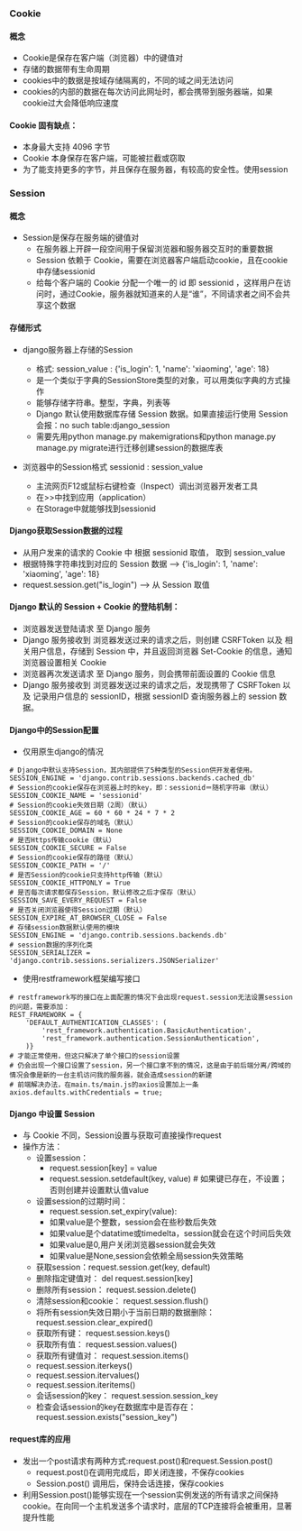 ### Cookie
#### 概念
* Cookie是保存在客户端（浏览器）中的键值对
* 存储的数据带有生命周期
* cookies中的数据是按域存储隔离的，不同的域之间无法访问
* cookies的内部的数据在每次访问此网址时，都会携带到服务器端，如果cookie过大会降低响应速度

#### Cookie 固有缺点：
* 本身最大支持 4096 字节
* Cookie 本身保存在客户端，可能被拦截或窃取
* 为了能支持更多的字节，并且保存在服务器，有较高的安全性。使用session

### Session
#### 概念
* Session是保存在服务端的键值对
  * 在服务器上开辟一段空间用于保留浏览器和服务器交互时的重要数据
  * Session 依赖于 Cookie，需要在浏览器客户端启动cookie，且在cookie中存储sessionid
  * 给每个客户端的 Cookie 分配一个唯一的 id 即 sessionid ，这样用户在访问时，通过Cookie，服务器就知道来的人是“谁”，不同请求者之间不会共享这个数据

#### 存储形式 
* django服务器上存储的Session
  *    格式: session_value :  {'is_login': 1, 'name': 'xiaoming', 'age': 18}
  * 是一个类似于字典的SessionStore类型的对象，可以用类似字典的方式操作
  * 能够存储字符串。整型，字典，列表等
  * Django 默认使用数据库存储 Session 数据。如果直接运行使用 Session 会报：no such table:django_session
  * 需要先用python manage.py makemigrations和python manage.py manage.py migrate进行迁移创建session的数据库表

* 浏览器中的Session格式  sessionid : session_value
  * 主流网页F12或鼠标右键检查（Inspect）调出浏览器开发者工具
  * 在>>中找到应用（application）
  * 在Storage中就能够找到sessionid

#### Django获取Session数据的过程
* 从用户发来的请求的 Cookie 中 根据 sessionid 取值， 取到 session_value
* 根据特殊字符串找到对应的 Session 数据 --> {'is_login': 1, 'name': 'xiaoming', 'age': 18}
* request.session.get("is_login") --> 从 Session 取值

#### Django 默认的 Session + Cookie 的登陆机制：
* 浏览器发送登陆请求 至 Django 服务
* Django 服务接收到 浏览器发送过来的请求之后，则创建 CSRFToken 以及 相关用户信息，存储到 Session 中，并且返回浏览器 Set-Cookie 的信息，通知浏览器设置相关 Cookie
* 浏览器再次发送请求 至 Django 服务，则会携带前面设置的 Cookie 信息
* Django 服务接收到 浏览器发送过来的请求之后，发现携带了 CSRFToken 以及 记录用户信息的 sessionID，根据 sessionID 查询服务器上的 session 数据。

#### Django中的Session配置
* 仅用原生django的情况
```
# Django中默认支持Session，其内部提供了5种类型的Session供开发者使用。
SESSION_ENGINE = 'django.contrib.sessions.backends.cached_db'
# Session的cookie保存在浏览器上时的key，即：sessionid＝随机字符串（默认）
SESSION_COOKIE_NAME = 'sessionid'
# Session的cookie失效日期（2周）（默认）
SESSION_COOKIE_AGE = 60 * 60 * 24 * 7 * 2
# Session的cookie保存的域名（默认）
SESSION_COOKIE_DOMAIN = None
# 是否Https传输cookie（默认）
SESSION_COOKIE_SECURE = False
# Session的cookie保存的路径（默认）
SESSION_COOKIE_PATH = '/'
# 是否Session的cookie只支持http传输（默认）
SESSION_COOKIE_HTTPONLY = True
# 是否每次请求都保存Session，默认修改之后才保存（默认）
SESSION_SAVE_EVERY_REQUEST = False
# 是否关闭浏览器使得Session过期（默认）
SESSION_EXPIRE_AT_BROWSER_CLOSE = False
# 存储session数据默认使用的模块
SESSION_ENGINE = 'django.contrib.sessions.backends.db'
# session数据的序列化类
SESSION_SERIALIZER = 'django.contrib.sessions.serializers.JSONSerializer'
```
* 使用restframework框架编写接口
```
# restframework写的接口在上面配置的情况下会出现request.session无法设置session的问题，需要添加：
REST_FRAMEWORK = {
    'DEFAULT_AUTHENTICATION_CLASSES': (
        'rest_framework.authentication.BasicAuthentication',
        'rest_framework.authentication.SessionAuthentication',
    )}
# 才能正常使用，但这只解决了单个接口的session设置
# 仍会出现一个接口设置了session，另一个接口拿不到的情况，这是由于前后端分离/跨域的情况会像是新的一台主机访问我的服务器，就会造成session的新建
# 前端解决办法，在main.ts/main.js的axios设置加上一条
axios.defaults.withCredentials = true;
```

#### Django 中设置 Session
* 与 Cookie 不同，Session设置与获取可直接操作request
* 操作方法：
  * 设置session：
    * request.session[key] = value
    * request.session.setdefault(key, value)  # 如果键已存在，不设置；否则创建并设置默认值value
  * 设置session的过期时间：
    * request.session.set_expiry(value):
    * 如果value是个整数，session会在些秒数后失效
    * 如果value是个datatime或timedelta，session就会在这个时间后失效
    * 如果value是0,用户关闭浏览器session就会失效
    * 如果value是None,session会依赖全局session失效策略
  * 获取session：request.session.get(key, default)
  * 删除指定键值对： del request.session[key]
  * 删除所有session： request.session.delete()
  * 清除session和cookie： request.session.flush()
  * 将所有session失效日期小于当前日期的数据删除： request.session.clear_expired()
  * 获取所有键： request.session.keys()
  * 获取所有值： request.session.values()
  * 获取所有键值对： request.session.items()
  * request.session.iterkeys()
  * request.session.itervalues()
  * request.session.iteritems()
  * 会话session的key： request.session.session_key
  * 检查会话session的key在数据库中是否存在： request.session.exists("session_key")

#### request库的应用
* 发出一个post请求有两种方式:request.post()和request.Session.post()
  * request.post()在调用完成后，即关闭连接，不保存cookies
  * Session.post() 调用后，保持会话连接，保存cookies
* 利用Session.post()能够实现在一个session实例发送的所有请求之间保持cookie。在向同一个主机发送多个请求时，底层的TCP连接将会被重用，显著提升性能
